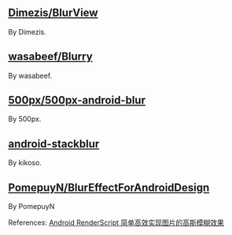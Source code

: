 ## [Dimezis/BlurView](https://github.com/Dimezis/BlurView)

By Dimezis.

## [wasabeef/Blurry](https://github.com/wasabeef/Blurry)

By wasabeef.

## [500px/500px-android-blur](https://github.com/500px/500px-android-blur)

By 500px.

## [android-stackblur](https://github.com/kikoso/android-stackblur)

By kikoso.

## [PomepuyN/BlurEffectForAndroidDesign](https://github.com/PomepuyN/BlurEffectForAndroidDesign)

By PomepuyN

References: [Android RenderScript 简单高效实现图片的高斯模糊效果](http://yifeng.studio/2016/10/20/android-renderscript-blur/)
